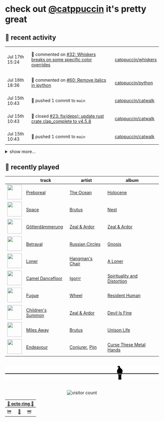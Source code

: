 # check out [@catppuccin](https://github.com/catppuccin) it's pretty great

## 📅 recent activity

<!-- SCRIPT:REPLACE:GITHUB -->
<table>
<tbody>
<tr>
<td><span title='2024-07-17T15:24:50+00:00'>Jul 17th 15:24</span></td>
<td>

💬 commented on [#32: Whiskers breaks on some specific color overrides](https://github.com/catppuccin/whiskers/issues/32)

</td>
<td>

[catppuccin/whiskers](https://github.com/catppuccin/whiskers)

</td>
</tr>
<tr>
<td><span title='2024-07-16T18:36:53+00:00'>Jul 16th 18:36</span></td>
<td>

💬 commented on [#60: Remove italics in ipython](https://github.com/catppuccin/python/issues/60)

</td>
<td>

[catppuccin/python](https://github.com/catppuccin/python)

</td>
</tr>
<tr>
<td><span title='2024-07-15T10:43:18+00:00'>Jul 15th 10:43</span></td>
<td>

🚢 pushed 1 commit to `main`

</td>
<td>

[catppuccin/catwalk](https://github.com/catppuccin/catwalk)

</td>
</tr>
<tr>
<td><span title='2024-07-15T10:43:17+00:00'>Jul 15th 10:43</span></td>
<td>

🎉 closed [#23: fix(deps): update rust crate clap_complete to v4.5.8](https://github.com/catppuccin/catwalk/pull/23)

</td>
<td>

[catppuccin/catwalk](https://github.com/catppuccin/catwalk)

</td>
</tr>
<tr>
<td><span title='2024-07-15T10:43:09+00:00'>Jul 15th 10:43</span></td>
<td>

🚢 pushed 1 commit to `main`

</td>
<td>

[catppuccin/catwalk](https://github.com/catppuccin/catwalk)

</td>
</tr>
</tbody>
</table>

<details>
<summary>show more...</summary>
<table>
<tbody>
<tr>
<td><span title='2024-07-15T10:43:08+00:00'>Jul 15th 10:43</span></td>
<td>

🎉 closed [#24: fix(deps): update rust crate thiserror to v1.0.62](https://github.com/catppuccin/catwalk/pull/24)

</td>
<td>

[catppuccin/catwalk](https://github.com/catppuccin/catwalk)

</td>
</tr>
<tr>
<td><span title='2024-07-15T10:42:56+00:00'>Jul 15th 10:42</span></td>
<td>

🚢 pushed 1 commit to `main`

</td>
<td>

[catppuccin/whiskers](https://github.com/catppuccin/whiskers)

</td>
</tr>
<tr>
<td><span title='2024-07-15T10:42:56+00:00'>Jul 15th 10:42</span></td>
<td>

🎉 closed [#31: fix(deps): update rust crate thiserror to v1.0.62](https://github.com/catppuccin/whiskers/pull/31)

</td>
<td>

[catppuccin/whiskers](https://github.com/catppuccin/whiskers)

</td>
</tr>
<tr>
<td><span title='2024-07-15T10:42:47+00:00'>Jul 15th 10:42</span></td>
<td>

🚢 pushed 1 commit to `main`

</td>
<td>

[catppuccin/toolbox](https://github.com/catppuccin/toolbox)

</td>
</tr>
<tr>
<td><span title='2024-07-15T10:42:46+00:00'>Jul 15th 10:42</span></td>
<td>

🎉 closed [#246: chore(deps): update dependency ajv to v8.17.1](https://github.com/catppuccin/toolbox/pull/246)

</td>
<td>

[catppuccin/toolbox](https://github.com/catppuccin/toolbox)

</td>
</tr>
<tr>
<td><span title='2024-07-15T10:42:09+00:00'>Jul 15th 10:42</span></td>
<td>

🚢 pushed 1 commit to `main`

</td>
<td>

[catppuccin/python](https://github.com/catppuccin/python)

</td>
</tr>
<tr>
<td><span title='2024-07-15T10:42:08+00:00'>Jul 15th 10:42</span></td>
<td>

🎉 closed [#59: chore(deps): update dependency ruff to v0.5.2](https://github.com/catppuccin/python/pull/59)

</td>
<td>

[catppuccin/python](https://github.com/catppuccin/python)

</td>
</tr>
<tr>
<td><span title='2024-07-15T10:42:04+00:00'>Jul 15th 10:42</span></td>
<td>

🔍 reviewed [#59: chore(deps): update dependency ruff to v0.5.2](https://github.com/catppuccin/python/pull/59)

</td>
<td>

[catppuccin/python](https://github.com/catppuccin/python)

</td>
</tr>
<tr>
<td><span title='2024-07-13T15:15:45+00:00'>Jul 13th 15:15</span></td>
<td>

💬 commented on [#2: refactor: use whiskers](https://github.com/catppuccin/flow-launcher/pull/2)

</td>
<td>

[catppuccin/flow-launcher](https://github.com/catppuccin/flow-launcher)

</td>
</tr>
<tr>
<td><span title='2024-07-11T14:21:07+00:00'>Jul 11th 14:21</span></td>
<td>

🚢 pushed 1 commit to `colour-flavour-names`

</td>
<td>

[catppuccin/python](https://github.com/catppuccin/python)

</td>
</tr>
<tr>
<td><span title='2024-07-11T14:16:49+00:00'>Jul 11th 14:16</span></td>
<td>

🚀 opened [#58: feat: add FlavorName and ColorName enums](https://github.com/catppuccin/python/pull/58)

</td>
<td>

[catppuccin/python](https://github.com/catppuccin/python)

</td>
</tr>
<tr>
<td><span title='2024-07-09T11:40:04+00:00'>Jul 9th 11:40</span></td>
<td>

🚢 pushed 1 commit to `main`

</td>
<td>

[catppuccin/whiskers](https://github.com/catppuccin/whiskers)

</td>
</tr>
</tbody>
</table>
</details>
<!-- SCRIPT:REPLACE:GITHUB -->

## 🎵 recently played

<!-- SCRIPT:REPLACE:SPOTIFY -->
| | track | artist | album |
| - | - | - | - |
| <img src="https://i.scdn.co/image/ab67616d00004851ae1bfd87b2c9f8e048403e58" width="48" height="48"> | [Preboreal](https://open.spotify.com/track/6h4opbGz6a2CKw00Syr91I) | [The Ocean](https://open.spotify.com/artist/6fuALtryzj4cq7vkglKLxq) | [Holocene](https://open.spotify.com/track/6h4opbGz6a2CKw00Syr91I) |
| <img src="https://i.scdn.co/image/ab67616d00004851b33220e7f44bf9e4b5c256dd" width="48" height="48"> | [Space](https://open.spotify.com/track/0d3ENsWU1N7ABfwS1i6pep) | [Brutus](https://open.spotify.com/artist/7m63GptZSke3jGqCxR4rom) | [Nest](https://open.spotify.com/track/0d3ENsWU1N7ABfwS1i6pep) |
| <img src="https://i.scdn.co/image/ab67616d00004851c34c564cc80cf98e7391dd87" width="48" height="48"> | [Götterdämmerung](https://open.spotify.com/track/6pXKSo89ne9mbPInCWk8dw) | [Zeal & Ardor](https://open.spotify.com/artist/6yCjbLFZ9qAnWfsy9ujm5Y) | [Zeal & Ardor](https://open.spotify.com/track/6pXKSo89ne9mbPInCWk8dw) |
| <img src="https://i.scdn.co/image/ab67616d000048519e0c8794ade48c467e064be5" width="48" height="48"> | [Betrayal](https://open.spotify.com/track/612rCzCNbnmo3txoaEiklP) | [Russian Circles](https://open.spotify.com/artist/0AZ3VR0YbFcS0Kgei7L2QF) | [Gnosis](https://open.spotify.com/track/612rCzCNbnmo3txoaEiklP) |
| <img src="https://i.scdn.co/image/ab67616d00004851cf133b359344a22ec1342629" width="48" height="48"> | [Loner](https://open.spotify.com/track/3pa86MlDCVFktYVQlMusu4) | [Hangman's Chair](https://open.spotify.com/artist/3jmqk617nnjalSiZUCaaBi) | [A Loner](https://open.spotify.com/track/3pa86MlDCVFktYVQlMusu4) |
| <img src="https://i.scdn.co/image/ab67616d00004851bee3918143b9d6e5571239b4" width="48" height="48"> | [Camel Dancefloor](https://open.spotify.com/track/6QN0mXlZOwfQoFs5yu55Pg) | [Igorrr](https://open.spotify.com/artist/2p2uE4i92Dn4DkThfoKIB9) | [Spirituality and Distortion](https://open.spotify.com/track/6QN0mXlZOwfQoFs5yu55Pg) |
| <img src="https://i.scdn.co/image/ab67616d000048518e878249892f5f5de81dd706" width="48" height="48"> | [Fugue](https://open.spotify.com/track/7aU91HuOUH4y5hFG34WBRa) | [Wheel](https://open.spotify.com/artist/4msm1QtpV7zMReePhbEQ6H) | [Resident Human](https://open.spotify.com/track/7aU91HuOUH4y5hFG34WBRa) |
| <img src="https://i.scdn.co/image/ab67616d00004851caf3f09b0c0777eda7f33f8d" width="48" height="48"> | [Children's Summon](https://open.spotify.com/track/19AxtqWqG5I2k4J1AwvLdC) | [Zeal & Ardor](https://open.spotify.com/artist/6yCjbLFZ9qAnWfsy9ujm5Y) | [Devil Is Fine](https://open.spotify.com/track/19AxtqWqG5I2k4J1AwvLdC) |
| <img src="https://i.scdn.co/image/ab67616d00004851e85a24126a7b79e9c374bb81" width="48" height="48"> | [Miles Away](https://open.spotify.com/track/0Kqo0AYsZ7hSLVYldCwMKy) | [Brutus](https://open.spotify.com/artist/7m63GptZSke3jGqCxR4rom) | [Unison Life](https://open.spotify.com/track/0Kqo0AYsZ7hSLVYldCwMKy) |
| <img src="https://i.scdn.co/image/ab67616d00004851dc000fc92dbc948c816d60ea" width="48" height="48"> | [Endeavour](https://open.spotify.com/track/0HZpa8uOznXxk6uGirHHLo) | [Conjurer](https://open.spotify.com/artist/38eUVFRyGFT6VnEbaFRScQ), [Pijn](https://open.spotify.com/artist/088AzItIc1cw6IsZWCyLvw) | [Curse These Metal Hands](https://open.spotify.com/track/0HZpa8uOznXxk6uGirHHLo) |

<!-- SCRIPT:REPLACE:SPOTIFY -->

<br>

<div align="center">

<picture>
    <source media="(prefers-color-scheme: light)" srcset="assets/pigeon-light.svg">
    <source media="(prefers-color-scheme: dark)" srcset="assets/pigeon-dark.svg">
    <img alt="pigeon sitting on a wire" src="assets/pigeon-light.svg">
</picture>

<br>
<br>

![visitor count](https://profile-counter.glitch.me/backwardspy/count.svg)

<table>
    <thead>
        <th colspan="3"><a href="https://octo-ring.com">🐙 octo ring 🐙</a></th>
    </thead>
    <tbody>
        <td><a href="https://octo-ring.com/p/backwardspy/prev">⏮️</a></td>
        <td><a href="https://octo-ring.com/p/backwardspy/random">🔀</a></td>
        <td><a href="https://octo-ring.com/p/backwardspy/next">⏭️</a></td>
    </tbody>
</table>

</div>
